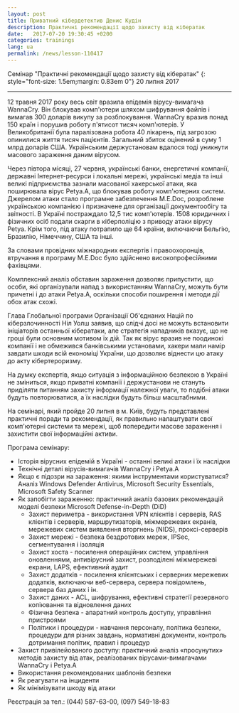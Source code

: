 ```yaml
---
layout: post
title: Приватний кібердетектив Денис Кудін
description: Практичні рекомендації щодо захисту від кібератак
date:   2017-07-20 19:30:45 +0200
categories: trainings
lang: ua
permalink: /news/lesson-110417
---
```


Семінар "Практичні рекомендації щодо захисту від кібератак"
{: style="font-size: 1.5em;margin: 0.83em 0"}
20 липня 2017
<hr />

12 травня 2017 року весь світ вразила епідемія вірусу-вимагача WannaCry. Він блокував комп'ютери шляхом шифрування файлів і вимагав 300 доларів викупу за розблокування. WannaCry вразив понад 150 країн і порушив роботу п'ятисот тисяч комп'ютерів. У Великобританії була паралізована робота 40 лікарень, під загрозою опинилися життя тисяч пацієнтів. Загальний збиток оцінений в суму 1 млрд доларів США. Українським держустановам вдалося тоді уникнути масового зараження даним вірусом.

Через півтора місяці, 27 червня, українські банки, енергетичні компанії, державні Інтернет-ресурси і локальні мережі, українські медіа та інші великі підприємства зазнали масованої хакерської атаки, яка поширювала вірус Petya.A, що блокував роботу комп'ютерних систем. Джерелом атаки стало програмне забезпечення M.E.Doc, розроблене українською компанією і призначене для організації документообігу та звітності. В Україні постраждало 12,5 тис комп'ютерів. 1508 юридичних і фізичних осіб подали скарги в кіберполіцію з приводу атаки вірусу Petya. Крім того, під атаку потрапило ще 64 країни, включаючи Бельгію, Бразилію, Німеччину, США та інші.

За словами провідних міжнародних експертів і правоохоронців, втручання в програму M.E.Doc було здійснено високопрофесійними фахівцями.

Комплексний аналіз обставин зараження дозволяє припустити, що особи, які організували напад з використанням WannaCry, можуть бути причетні і до атаки Petya.A, оскільки способи поширення і методи дії обох атак схожі.

Глава Глобальної програми Організації Об'єднаних Націй по кіберзлочинності Ніл Уолш заявив, що слідчі досі не можуть встановити ініціаторів останньої кібератаки, але стратегія нападників вказує, що не гроші були основним мотивом їх дій. Так як вірус вразив не поодинокі компанії і не обмежився банківськими установами, хакери мали намір завдати шкоди всій економіці України, що дозволяє віднести цю атаку до акту кібертероризму.

На думку експертів, якщо ситуація з інформаційною безпекою в Україні не зміниться, якщо приватні компанії і держустанови не стануть приділяти питанням захисту інформації належної уваги, то подібні атаки будуть повторюватися, а їх наслідки будуть більш масштабними.

На семінарі, який пройде 20 липня в м. Київ, будуть представлені практичні поради та рекомендації, як правильно налаштувати свої комп'ютерні системи та мережі, щоб попередити масове зараження і захистити свої інформаційні активи.

Програма семінару:

* Історія вірусних епідемій в Україні - останні великі атаки і їх наслідки
* Технічні деталі вірусів-вимагачів WannaCry і Petya.A
* Якщо є підозри на зараження: якими інструментами користуватися? Аналіз Windows Defender Antivirus, Microsoft Security Essentials, Microsoft Safety Scanner
* Як запобігти зараженню: практичний аналіз базових рекомендацій моделі безпеки Microsoft Defense-in-Depth (DiD)
  - Захист периметра - використання VPN клієнтів і серверів, RAS клієнтів і серверів, маршрутизаторів, міжмережевих екранів, мережевих систем виявлення вторгнень (NIDS), проксі-серверів
  - Захист мережі - безпека бездротових мереж, IPSec, сегментування і ізоляція
  - Захист хоста - посилення операційних систем, управління оновленнями, антивірусний захист, розподілені міжмережеві екрани, LAPS, ефективний аудит
  - Захист додатків - посилення клієнтських і серверних мережевих додатків, включаючи веб-сервера, сервера повідомлень, сервера баз даних і ін.
  - Захист даних - ACL, шифрування, ефективні стратегії резервного копіювання та відновлення даних
  - Фізична безпека - апаратний контроль доступу, управління пристроями
  - Політики і процедури - навчання персоналу, політика безпеки, процедури для різних завдань, нормативні документи, контроль дотримання політик, правил і процедур
* Захист привілейованого доступу: практичний аналіз «просунутих» методів захисту від атак, реалізованих вірусами-вимагачами WannaCry і Petya.A
* Використання рекомендованих шаблонів безпеки
* Як реагувати на інциденти
* Як мінімізувати шкоду від атаки

Реєстрація за тел.: (044) 587-63-00, (097) 549-18-83
